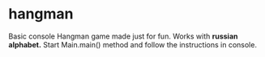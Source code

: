 # hangman
Basic console Hangman game made just for fun. Works with **russian alphabet.**
Start Main.main() method and follow the instructions in console.
